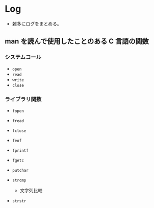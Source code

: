 # Log
- 雑多にログをまとめる。

## man を読んで使用したことのある C 言語の関数

### システムコール
- `open`
- `read`
- `write`
- `close`

### ライブラリ関数
- `fopen`
- `fread`
- `fclose`
- `feof`
- `fprintf`
- `fgetc`
- `putchar`
- `strcmp`
  - 文字列比較

- `strstr`
